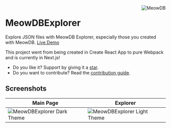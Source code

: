 <img align="right" src="https://user-images.githubusercontent.com/35281350/195688152-ff497853-3df6-4f1a-ac0a-1a3047a43624.png" alt="MeowDB" />


# MeowDBExplorer
Explore JSON files with MeowDB Explorer, especially those you created with MeowDB. [Live Demo](http://meowdb-explorer.vercel.app/)

This project went from being created in Create React App to pure Webpack and is currently in Next.js!

- Do you like it? Support by giving it a [star](https://github.com/Drylozu/MeowDBExplorer/stargazers).
- Do you want to contribute? Read the [contribution guide](https://github.com/Drylozu/MeowDBExplorer/blob/main/.github/CONTRIBUTING.md).


## Screenshots
| Main Page                                                     | Explorer                                                       |
|---------------------------------------------------------------|----------------------------------------------------------------|
| ![MeowDBExplorer Dark Theme](https://i.imgur.com/75KHuJ4.png) | ![MeowDBExplorer Light Theme](https://i.imgur.com/D4Ri5Fr.png) |